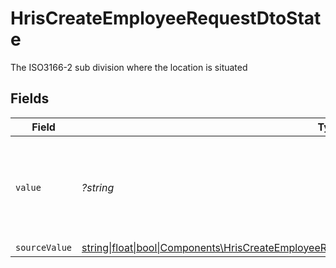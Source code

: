 # HrisCreateEmployeeRequestDtoState

The ISO3166-2 sub division where the location is situated


## Fields

| Field                                                                                                                                                                                    | Type                                                                                                                                                                                     | Required                                                                                                                                                                                 | Description                                                                                                                                                                              |
| ---------------------------------------------------------------------------------------------------------------------------------------------------------------------------------------- | ---------------------------------------------------------------------------------------------------------------------------------------------------------------------------------------- | ---------------------------------------------------------------------------------------------------------------------------------------------------------------------------------------- | ---------------------------------------------------------------------------------------------------------------------------------------------------------------------------------------- |
| `value`                                                                                                                                                                                  | *?string*                                                                                                                                                                                | :heavy_minus_sign:                                                                                                                                                                       | state (ISO3166-2 Sub Division Code) - value must be a valid enum value                                                                                                                   |
| `sourceValue`                                                                                                                                                                            | [string\|float\|bool\|Components\HrisCreateEmployeeRequestDtoSourceValueWorkLocationState4\|array\|null](../../Models/Components/HrisCreateEmployeeRequestDtoWorkLocationStateSourceValue.md) | :heavy_minus_sign:                                                                                                                                                                       | N/A                                                                                                                                                                                      |